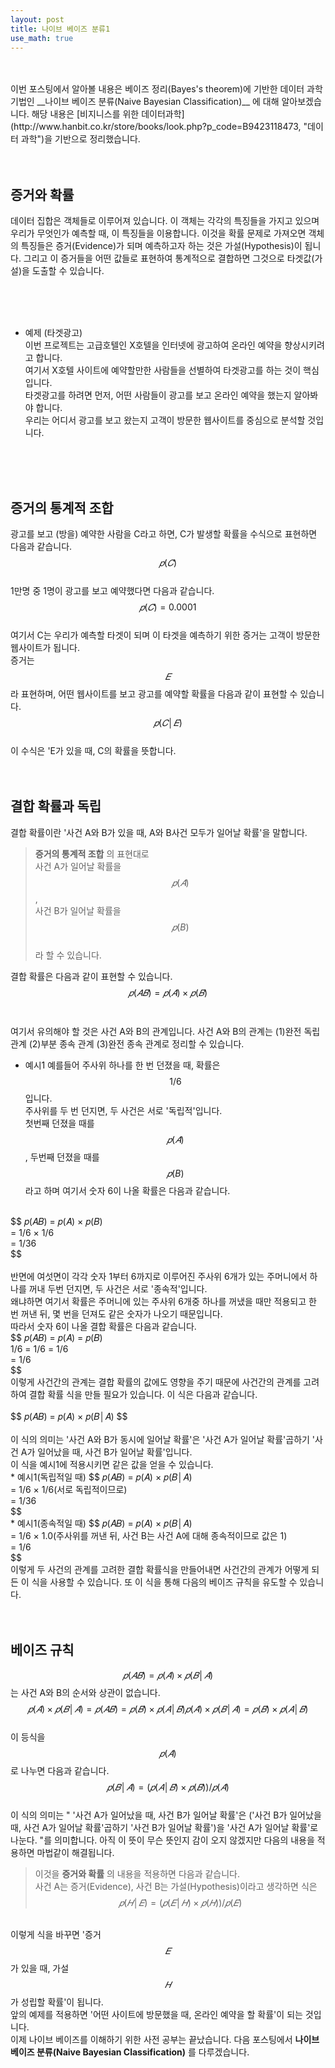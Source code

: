 ```yaml
---
layout: post
title: 나이브 베이즈 분류1
use_math: true
---
```

<br>
<br>
 이번 포스팅에서 알아볼 내용은 베이즈 정리(Bayes's theorem)에 기반한 데이터 과학 기법인 __나이브 베이즈 분류(Naive Bayesian Classification)__ 에 대해 알아보겠습니다. 해당 내용은 [비지니스를 위한 데이터과학](http://www.hanbit.co.kr/store/books/look.php?p_code=B9423118473, "데이터 과학")을 기반으로 정리했습니다.<br>
<br>
<br>
    



증거와 확률
----------------------------------------
데이터 집합은 객체들로 이루어져 있습니다. 이 객체는 각각의 특징들을 가지고 있으며 우리가 무엇인가 예측할 때, 이 특징들을 이용합니다. 이것을 확률 문제로 가져오면 객체의 특징들은 증거(Evidence)가 되며 예측하고자 하는 것은 가설(Hypothesis)이 됩니다. 그리고 이 증거들을 어떤 값들로 표현하여 통계적으로 결합하면 그것으로 타겟값(가설)을 도출할 수 있습니다. <br>

<br>
<br>
<br>

- 예제 (타겟광고)<br>
이번 프로젝트는 고급호텔인 X호텔을 인터넷에 광고하여 온라인 예약을 향상시키려고 합니다.<br>
여기서 X호텔 사이트에 예약할만한 사람들을 선별하여 타겟광고를 하는 것이 핵심입니다.<br>
타겟광고를 하려면 먼저, 어떤 사람들이 광고를 보고 온라인 예약을 했는지 알아봐야 합니다.<br>
우리는 어디서 광고를 보고 왔는지 고객이 방문한 웹사이트를 중심으로 분석할 것입니다.<br>
<br>
<br>
<br>

증거의 통계적 조합
-------------------
광고를 보고 (방을) 예약한 사람을 C라고 하면, C가 발생할 확률을 수식으로 표현하면 다음과 같습니다.<br>
$$ 
𝑝(𝐶)
$$
<br>1만명 중 1명이 광고를 보고 예약했다면 다음과 같습니다.<br>
$$
𝑝(𝐶) =0.0001 
$$
<br>여기서 C는 우리가 예측할 타겟이 되며 이 타겟을 예측하기 위한 증거는 고객이 방문한 웹사이트가 됩니다.<br>
증거는 $$𝐸$$라 표현하며, 어떤 웹사이트를 보고 광고를 예약할 확률을 다음과 같이 표현할 수 있습니다.<br>
$$
𝑝(𝐶│𝐸)
$$
<br>이 수식은 'E가 있을 때, C의 확률을 뜻합니다.<br>
<br>
<br>

결합 확률과 독립
-------------------
결합 확률이란 '사건 A와 B가 있을 때, A와 B사건 모두가 일어날 확률'을 말합니다. 
 > __증거의 통계적 조합__ 의 표현대로<br> 사건 A가 일어날 확률을 $$𝑝(𝐴)$$,<br> 사건 B가 일어날 확률을 $$𝑝(B)$$<br>라 할 수 있습니다.<br>

결합 확률은 다음과 같이 표현할 수 있습니다.<br>
$$
𝑝(𝐴𝐵)=𝑝(𝐴)×𝑝(𝐵) 
$$
<br>
<br>
여기서 유의해야 할 것은 사건 A와 B의 관계입니다. 사건 A와 B의 관계는 (1)완전 독립 관계 (2)부분 종속 관계 (3)완전 종속 관계로 정리할 수 있습니다. <br>

* 예시1
예를들어 주사위 하나를 한 번 던졌을 때, 확률은 $$1/6$$입니다.<br>
주사위를 두 번 던지면, 두 사건은 서로 '독립적'입니다.<br>
첫번째 던졌을 때를 $$𝑝(𝐴)$$, 두번째 던졌을 때를 $$𝑝(B)$$라고 하며 여기서 숫자 6이 나올 확률은 다음과 같습니다.<br>
<br>
$$
𝑝(𝐴𝐵) = 𝑝(𝐴) × 𝑝(𝐵)<br>
       = 1/6 × 1/6<br>
       = 1/36<br>
$$
<br>
<br>반면에 여섯면이 각각 숫자 1부터 6까지로 이루어진 주사위 6개가 있는 주머니에서 하나를 꺼내 두번 던지면, 두 사건은 서로 '종속적'입니다.<br>
왜냐하면 여기서 확률은 주머니에 있는 주사위 6개중 하나를 꺼냈을 때만 적용되고 한 번 꺼낸 뒤, 몇 번을 던져도 같은 숫자가 나오기 때문입니다.<br>
따라서 숫자 6이 나올 결합 확률은 다음과 같습니다.<br>
$$
𝑝(𝐴𝐵) = 𝑝(𝐴) = 𝑝(𝐵)<br>
1/6 = 1/6 = 1/6<br>
    = 1/6<br>
$$
<br>이렇게 사건간의 관계는 결합 확률의 값에도 영향을 주기 때문에 사건간의 관계를 고려하여 결합 확률 식을 만들 필요가 있습니다. 이 식은 다음과 같습니다.<br>
<br>
$$
𝑝(𝐴𝐵) = 𝑝(𝐴) × 𝑝(𝐵│𝐴)
$$
<br>
<br> 이 식의 의미는 '사건 A와 B가 동시에 일어날 확률'은 '사건 A가 일어날 확률'곱하기 '사건 A가 일어났을 때, 사건 B가 일어날 확률'입니다.<br>
이 식을 예시1에 적용시키면 같은 값을 얻을 수 있습니다. 
<br>
* 예시1(독립적일 때)
$$
𝑝(𝐴𝐵) = 𝑝(𝐴) × 𝑝(𝐵│𝐴)<br>
= 1/6 × 1/6(서로 독립적이므로)<br>
= 1/36<br>
$$
<br>
* 예시1(종속적일 때)
$$ 
𝑝(𝐴𝐵) = 𝑝(𝐴) × 𝑝(𝐵│𝐴)<br>
= 1/6 × 1.0(주사위를 꺼낸 뒤, 사건 B는 사건 A에 대해 종속적이므로 값은 1)<br>
= 1/6<br>
$$
<br>
이렇게 두 사건의 관계를 고려한 결합 확률식을 만들어내면 사건간의 관계가 어떻게 되든 이 식을 사용할 수 있습니다. 또 이 식을 통해 다음의 베이즈 규칙을 유도할 수 있습니다.<br>
<br>
<br>

베이즈 규칙
---------------------
$$𝑝(𝐴𝐵) = 𝑝(𝐴) × 𝑝(𝐵│𝐴)$$는 사건 A와 B의 순서와 상관이 없습니다.
$$
𝑝(𝐴) × 𝑝(𝐵│𝐴) = 𝑝(𝐴𝐵) = 𝑝(𝐵) × 𝑝(𝐴│𝐵)
𝑝(𝐴) × 𝑝(𝐵│𝐴) = 𝑝(𝐵) × 𝑝(𝐴│𝐵)
$$
<br>이 등식을 $$𝑝(𝐴)$$로 나누면 다음과 같습니다.<br>
$$
𝑝(𝐵│𝐴) = (𝑝(𝐴│𝐵) × 𝑝(𝐵)) / 𝑝(𝐴) 
$$
<br> 이 식의 의미는 " '사건 A가 일어났을 때, 사건 B가 일어날 확률'은 ('사건 B가 일어났을 때, 사건 A가 일어날 확률'곱하기 '사건 B가 일어날 확률')을 '사건 A가 일어날 확률'로 나눈다. "를 의미합니다. 아직 이 뜻이 무슨 뜻인지 감이 오지 않겠지만 다음의 내용을 적용하면 마법같이 해결됩니다.<br>
> 이것을 __증거와 확률__ 의 내용을 적용하면 다음과 같습니다.<br> 
사건 A는 증거(Evidence), 사건 B는 가설(Hypothesis)이라고 생각하면 식은<br>
$$
𝑝(𝐻│𝐸) =  (𝑝(𝐸│𝐻) × 𝑝(𝐻)) / 𝑝(𝐸)
$$

<br>이렇게 식을 바꾸면 '증거 $$𝐸$$가 있을 때, 가설 $$𝐻$$가 성립할 확률'이 됩니다.<br>
앞의 예제를 적용하면 '어떤 사이트에 방문했을 때, 온라인 예약을 할 확률'이 되는 것입니다.<br>
이제 나이브 베이즈를 이해하기 위한 사전 공부는 끝났습니다. 다음 포스팅에서 __나이브 베이즈 분류(Naive Bayesian Classification)__ 를 다루겠습니다. 
